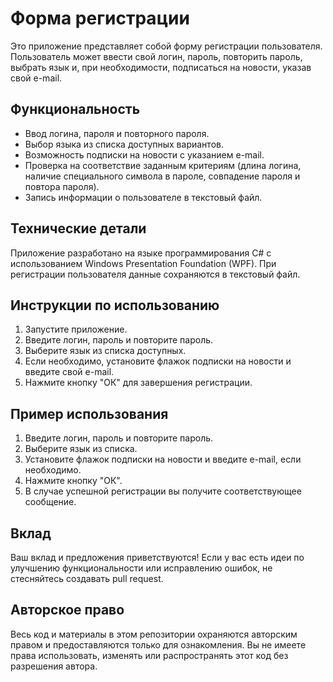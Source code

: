# Форма регистрации

Это приложение представляет собой форму регистрации пользователя. Пользователь может ввести свой логин, пароль, повторить пароль, выбрать язык и, при необходимости, подписаться на новости, указав свой e-mail.

## Функциональность

- Ввод логина, пароля и повторного пароля.
- Выбор языка из списка доступных вариантов.
- Возможность подписки на новости с указанием e-mail.
- Проверка на соответствие заданным критериям (длина логина, наличие специального символа в пароле, совпадение пароля и повтора пароля).
- Запись информации о пользователе в текстовый файл.

## Технические детали

Приложение разработано на языке программирования C# с использованием Windows Presentation Foundation (WPF). При регистрации пользователя данные сохраняются в текстовый файл.

## Инструкции по использованию

1. Запустите приложение.
2. Введите логин, пароль и повторите пароль.
3. Выберите язык из списка доступных.
4. Если необходимо, установите флажок подписки на новости и введите свой e-mail.
5. Нажмите кнопку "ОК" для завершения регистрации.

## Пример использования

1. Введите логин, пароль и повторите пароль.
2. Выберите язык из списка.
3. Установите флажок подписки на новости и введите e-mail, если необходимо.
4. Нажмите кнопку "ОК".
5. В случае успешной регистрации вы получите соответствующее сообщение.

## Вклад

Ваш вклад и предложения приветствуются! Если у вас есть идеи по улучшению функциональности или исправлению ошибок, не стесняйтесь создавать pull request.

## Авторское право

Весь код и материалы в этом репозитории охраняются авторским правом и предоставляются только для ознакомления. Вы не имеете права использовать, изменять или распространять этот код без разрешения автора.
